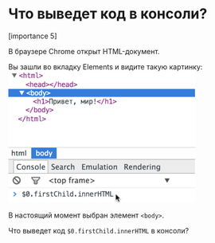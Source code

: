 # Что выведет код в консоли?

[importance 5]

В браузере Chrome открыт HTML-документ.

Вы зашли во вкладку Elements и видите такую картинку:
<img src="console-innerhtml.png">

В настоящий момент выбран элемент `<body>`.

Что выведет код `$0.firstChild.innerHTML` в консоли?
